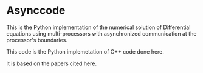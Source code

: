 # Asynccode

This is the Python implementation of the numerical solution of Differential equations using multi-processors with asynchronized communication at the processor's boundaries.

This code is the Python implemetation of C++ code done here.

It is based on the papers cited here.
